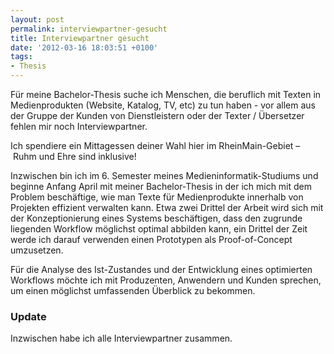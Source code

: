 ```yaml
---
layout: post
permalink: interviewpartner-gesucht
title: Interviewpartner gesucht
date: '2012-03-16 18:03:51 +0100'
tags:
- Thesis
---
```

<p>Für meine Bachelor-Thesis suche ich Menschen, die beruflich mit Texten in Medienprodukten (Website, Katalog, TV, etc) zu tun haben - vor allem aus der Gruppe der Kunden von Dienstleistern oder der Texter / Übersetzer fehlen mir noch Interviewpartner.</p>
<p>Ich spendiere ein Mittagessen deiner Wahl hier im RheinMain-Gebiet – Ruhm und Ehre sind inklusive!</p>
<p>Inzwischen bin ich im 6. Semester meines Medieninformatik-Studiums und beginne Anfang April mit meiner Bachelor-Thesis in der ich mich mit dem Problem beschäftige, wie man Texte für Medienprodukte innerhalb von Projekten effizient verwalten kann. Etwa zwei Drittel der Arbeit wird sich mit der Konzeptionierung eines Systems beschäftigen, dass den zugrunde liegenden Workflow möglichst optimal abbilden kann, ein Drittel der Zeit werde ich darauf verwenden einen Prototypen als Proof-of-Concept umzusetzen.</p>
<p>Für die Analyse des Ist-Zustandes und der Entwicklung eines optimierten Workflows möchte ich mit Produzenten, Anwendern und Kunden sprechen, um einen möglichst umfassenden Überblick zu bekommen.</p>
<h3>Update</h3>
<p>Inzwischen habe ich alle Interviewpartner zusammen.</p>
